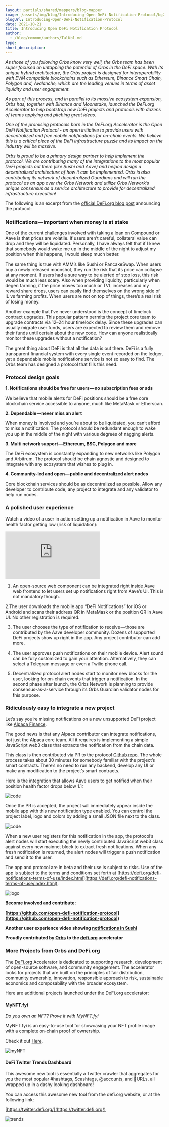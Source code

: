 ```yaml
---
layout: partials/shared/mappers/blog-mapper
image: /assets/img/blog/Introducing-Open-DeFi-Notification-Protocol/bg2.jpg
blogUrl: Introducing-Open-DeFi-Notification-Protocol
date: 2021-10-21
title: Introducing Open DeFi Notification Protocol
author:
  - /blog/common/authors/TalKol.md
type:
short_description:
---
```



_As those of you following Orbs know very well, the Orbs team has been super focused on untapping the potential of Orbs in the DeFi space. With its unique hybrid architecture, the Orbs project is designed for interoperability with EVM compatible blockchains such as Ethereum, Binance Smart Chain, Polygon and, Avalanche, which are the leading venues in terms of asset liquidity and user engagement._ 

_As part of this process, and in parallel to its massive ecosystem expansion, Orbs has, together with Binance and Moonstake, launched the DeFi.org Accelerator to help bootstrap new DeFi projects and protocols with dozens of teams applying and pitching great ideas._ 

_One of the promising protocols born in the DeFi.org Accelerator is the Open DeFi Notification Protocol - an open initiative to provide users with decentralized and free mobile notifications for on-chain events. We believe this is a critical piece of the DeFi infrastructure puzzle and its impact on the industry will be massive._

_Orbs is proud to be a primary design partner to help implement the protocol. We are contributing many of the integrations to the most popular DeFi projects out there (like Sushi and Aave) and helped design a decentralized architecture of how it can be implemented. Orbs is also contributing its network of decentralized Guardians and will run the protocol as an app over the Orbs Network and utilize Orbs Network’s unique consensus as a service architecture to provide for decentralized infrastructure execution!_

<div class='line-separator'> </div>

The following is an excerpt from the [official DeFi.org blog post](https://medium.com/@defiorg/introducing-open-defi-notification-protocol-95a8712a94e0) announcing the protocol:


### Notifications — important when money is at stake

One of the current challenges involved  with taking a loan on Compound or Aave is that prices are volatile. If users aren’t careful, collateral value can drop and they will be liquidated. Personally, I have always felt that if I knew that somebody would wake me up in the middle of the night to adjust my position when this happens, I would sleep much better.

The same thing is true with AMM’s like Sushi or PancakeSwap. When users buy a newly released moonshot, they run the risk that its price can collapse at any moment. If users had a sure way to be alerted of stop loss, this risk would be much less scary. Also when providing liquidity, particularly when degen farming, if the price moves too much or TVL increases and my reward share drops, users can easily find themselves on the wrong side of IL vs farming profits. When users are not on top of things, there’s a real risk of losing money.

Another example that I’ve never understood is the concept of timelock contract upgrades. This popular pattern permits the project core team to upgrade contracts via 12–24 hour timelock delay. Since these upgrades can usually migrate user funds, users are expected to review them and remove their funds until certain about the new code. How can anyone realistically monitor these upgrades without a notification?

The great thing about DeFi is that all the data is out there. DeFi is a fully transparent financial system with every single event recorded on the ledger, yet a dependable mobile notifications service is not so easy to find. The Orbs team has designed a protocol that fills this need.


### Protocol design goals


**1. Notifications should be free for users — no subscription fees or ads**

We believe that mobile alerts for DeFi positions should be a free core blockchain service accessible to anyone, much like MetaMask or Etherscan.

**2. Dependable — never miss an alert**

When money is involved and you’re about to be liquidated, you can’t afford to miss a notification. The protocol should be redundant enough to wake you up in the middle of the night with various degrees of nagging alerts.

**3. Multi network support — Ethereum, BSC, Polygon and more**

The DeFi ecosystem is constantly expanding to new networks like Polygon and Arbitrum. The protocol should be chain agnostic and designed to integrate with any ecosystem that wishes to plug in.

**4. Community-led and open — public and decentralized alert nodes**

Core blockchain services should be as decentralized as possible. Allow any developer to contribute code, any project to integrate and any validator to help run nodes.


### A polished user experience


Watch a video of a user in action setting up a notification in Aave to monitor health factor getting low (risk of liquidation):

<iframe src="https://www.youtube.com/embed/TNhu7YN5rIQ" title="YouTube video player" frameborder="0" allow="accelerometer; autoplay; clipboard-write; encrypted-media; gyroscope; picture-in-picture" allowfullscreen></iframe>

1. An open-source web component can be integrated right inside Aave web frontend to let users set up notifications right from Aave’s UI. This is not mandatory though.

2.The user downloads the mobile app “DeFi Notifications” for iOS or Android and scans their address QR in MetaMask or the position QR in Aave UI. No other registration is required.

3. The user chooses the type of notification to receive — those are contributed by the Aave developer community. Dozens of supported DeFi projects show up right in the app. Any project contributor can add more.

4. The user approves push notifications on their mobile device. Alert sound can be fully customized to gain your attention. Alternatively, they can select a Telegram message or even a Twilio phone call.

5. Decentralized protocol alert nodes start to monitor new blocks for the user, looking for on-chain events that trigger a notification. In the second phase after launch, the Orbs Network is planning to  provide consensus-as-a-service through its Orbs Guardian validator nodes for this purpose.


### Ridiculously easy to integrate a new project

Let’s say you’re missing notifications on a new unsupported DeFi project like [Alpaca Finance](https://www.alpacafinance.org/).

The good news is that any Alpaca contributor can integrate notifications, not just the Alpaca core team. All it requires is implementing a simple JavaScript web3 class that extracts the notification from the chain data.

This class is then contributed via PR to the protocol [Github repo](https://github.com/open-defi-notification-protocol/projects). The whole process takes about 30 minutes for somebody familiar with the project’s smart contracts. There’s no need to run any backend, develop any UI or make any modification to the project’s smart contracts.

Here is the integration that allows Aave users to get notified when their position health factor drops below 1.1:

![code](/assets/img/blog/Introducing-Open-DeFi-Notification-Protocol/image1.png)

Once the PR is accepted, the project will immediately appear inside the mobile app with this new notification type enabled. You can control the project label, logo and colors by adding a small JSON file next to the class.

![code](/assets/img/blog/Introducing-Open-DeFi-Notification-Protocol/image2.png)

When a new user registers for this notification in the app, the protocol’s alert nodes will start executing the newly contributed JavaScript web3 class against every new mainnet block to extract fresh notifications. When any fresh notification is returned, the alert nodes will trigger a push notification and send it to the user.

The app and protocol are in beta and their use is subject to risks. Use of the app is subject to the terms and conditions set forth at [https://defi.org/defi-notifications-terms-of-use/index.html](https://defi.org/defi-notifications-terms-of-use/index.html). 

<div class='line-separator'> </div>

![logo](/assets/img/blog/Introducing-Open-DeFi-Notification-Protocol/image3.png)

**Become involved and contribute:**

**[https://github.com/open-defi-notification-protocol](https://github.com/open-defi-notification-protocol)**

**Another user experience video showing [notifications in Sushi](https://youtu.be/ecdgzJ7tA1g)**

**Proudly contributed by [Orbs](https://www.orbs.com) to the [defi.org](http://defi.org/) accelerator**


<div class='line-separator'> </div>


### More Projects from Orbs and DeFi.org

The [DeFi.org](http://defi.org/) Accelerator is dedicated to supporting research, development of open-source software, and community engagement. The accelerator looks for projects that are built on the principles of fair distribution, community ownership, innovation, responsible approach to risk, sustainable economics and composability with the broader ecosystem.

Here are additional projects launched under the DeFi.org accelerator:

#### MyNFT.fyi

_Do you own an NFT? Prove it with MyNFT.fyi_

MyNFT.fyi is an easy-to-use tool for showcasing your NFT profile image with a complete on-chain proof of ownership.
 
Check it out [Here](https://mynft.fyi/?utm_source=blog&utm_medium=defiorg).

![myNFT](/assets/img/blog/Introducing-Open-DeFi-Notification-Protocol/image4.png)



#### DeFi Twitter Trends Dashboard

This awesome new tool is essentially a Twitter crawler that aggregates for you the most popular #hashtags, $cashtags, @accounts, and 🔗URLs, all wrapped up in a dashy looking dashboard!

You can access this awesome new tool from the defi.org website, or at the following link:

[https://twitter.defi.org/](https://twitter.defi.org/)


![trends](/assets/img/blog/Introducing-Open-DeFi-Notification-Protocol/image5.png)










